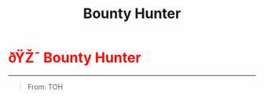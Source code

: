 ﻿---
lang: en-US
title: Bounty Hunter
prev:
next:
---

# <font color=red>ðŸŽ¯ <b>Bounty Hunter</b></font> <Badge text="Killing" type="tip" vertical="middle"/>
---

> From: TOH
